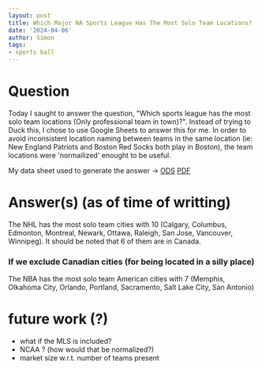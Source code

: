 ```yaml
---
layout: post
title: Which Major NA Sports League Has The Most Solo Team Locations?
date: '2024-04-06'
author: Simon
tags:
- sports ball
---
```


# Question

Today I saught to answer the question, "Which sports league has the most solo team locations (Only professional team in town)?". Instead of trying to Duck this, I chose to use Google Sheets to answer this for me.
In order to avoid inconsistent location naming between teams in the same location (ie: New England Patriots and Boston Red Socks both play in Boston), the team locations were 'normailized' enought to be useful. 

My data sheet used to generate the answer -> [ODS](/assets/NA_professional_major_league_team_location_stats.ods) [PDF](/assets/NA_professional_major_league_team_location_stats.pdf)

# Answer(s) (as of time of writting)
The NHL has the most solo team cities with 10 (Calgary, Columbus, Edmonton, Montreal, Newark, Ottawa, Raleigh, San Jose, Vancouver, Winnipeg). It should be noted that 6 of them are in Canada.

### If we exclude Canadian cities (for being located in a silly place)
The NBA has the most solo team American cities with 7 (Memphis, Olkahoma City, Orlando, Portland, Sacramento, Salt Lake City, San Antonio)

# future work (?)
- what if the MLS is included?
- NCAA ? (how would that be normalized?)
- market size w.r.t. number of teams present
